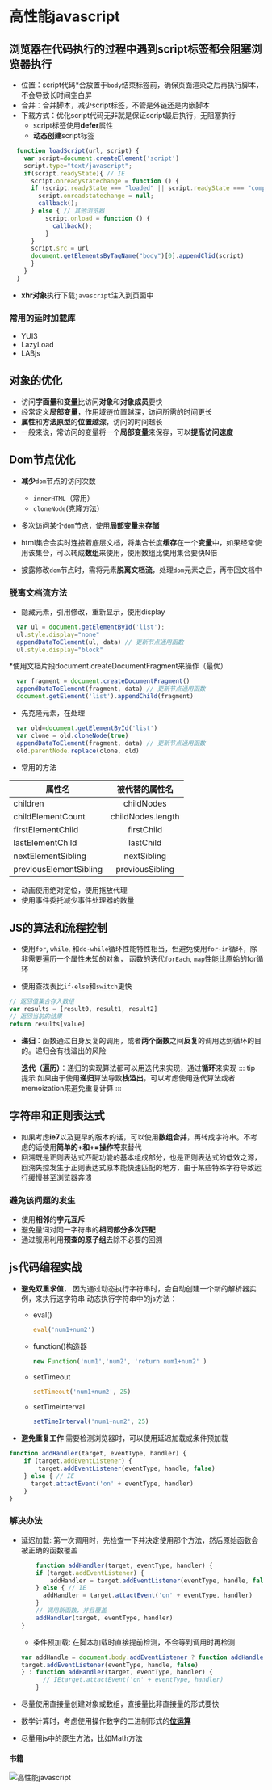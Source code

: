 # 高性能javascript

## 浏览器在代码执行的过程中遇到script标签都会阻塞浏览器执行

* 位置：script代码*合放置于`body`结束标签前，确保页面渲染之后再执行脚本，不会导致长时间空白屏
* 合并：合并脚本，减少script标签，不管是外链还是内嵌脚本
* 下载方式：优化script代码无非就是保证script最后执行，无阻塞执行
  * script标签使用**defer**属性
  * **动态创建**script标签

```js
  function loadScript(url, script) {
    var script=document.createElement('script')
    script.type="text/javascript";
    if(script.readyState){ // IE
      script.onreadystatechange = function () {
      if (script.readyState === "loaded" || script.readyState === "complete") {
        script.onreadstatechange = null;
        callback();
      } else { // 其他浏览器
          script.onload = function () {
            callback();
          }
      }
      script.src = url
      document.getElementsByTagName("body")[0].appendClid(script)
      }
    }
  }
  ```

* **xhr对象**执行下载`javascript`注入到页面中

### 常用的延时加载库

* YUI3
* LazyLoad
* LABjs

## 对象的优化

* 访问**字面量**和**变量**比访问**对象**和**对象成员**要快
* 经常定义**局部变量**，作用域链位置越深，访问所需的时间更长
* **属性**和**方法原型**的**位置越深**，访问的时间越长
* 一般来说，常访问的变量将一个**局部变量**来保存，可以**提高访问速度**

## Dom节点优化

* **减少**`dom`节点的访问次数
  * `innerHTML`（常用）
  * `cloneNode`(克隆方法）

* 多次访问某个`dom`节点，使用**局部变量**来**存储**
* html集合会实时连接着底层文档，将集合长度**缓存**在一个**变量**中，如果经常使用该集合，可以转成**数组**来使用，使用数组比使用集合要快N倍
* 披露修改`dom`节点时，需将元素**脱离文档流**，处理`dom`元素之后，再带回文档中

### 脱离文档流方法

* 隐藏元素，引用修改，重新显示，使用display

```js
  var ul = document.getElementById('list');
  ul.style.display="none"
  appendDataToElement(ul, data) // 更新节点通用函数
  ul.style.display="block"
```

*使用文档片段document.createDocumentFragment来操作（最优）

```js
  var fragment = document.createDocumentFragment()
  appendDataToElement(fragment, data) // 更新节点通用函数
  document.getElement('list').appendChild(fragment)
```

* 先克隆元素，在处理

```js
  var old=document.getElementById('list')
  var clone = old.cloneNode(true)
  appendDataToElement(fragment, data) // 更新节点通用函数
  old.parentNode.replace(clone, old)
```

* 常用的方法

| 属性名 | 被代替的属性名 |
| ------------- |:-------------:|
| children | childNodes |
| childElementCount | childNodes.length |
| firstElementChild | firstChild |
| lastElementChild | lastChild | 
| nextElementSibling | nextSibling |
| previousElementSibling | previousSibling |

* 动画使用绝对定位，使用拖放代理
* 使用事件委托减少事件处理器的数量

## JS的算法和流程控制

* 使用`for`, `while`, 和`do-while`循环性能特性相当，但避免使用`for-in`循环，除非需要遍历一个属性未知的对象， 函数的迭代`forEach`, `map`性能比原始的for循环

* 使用查找表比`if-else`和`switch`更快

```js
// 返回值集合存入数组
var results = [result0, result1, result2]
// 返回当前的结果
return results[value]
```

* **递归**：函数通过自身反复的调用，或者**两个函数**之间**反复**的调用达到循环的目的。递归会有栈溢出的风险

  **迭代（遍历）**：递归的实现算法都可以用迭代来实现，通过**循环**来实现
::: tip 提示
如果由于使用**递归**算法导致**栈溢出**，可以考虑使用迭代算法或者memoization来避免重复计算
:::

## 字符串和正则表达式

* 如果考虑**ie7**以及更早的版本的话，可以使用**数组合并**，再转成字符串。不考虑的话使用**简单的+和+=操作符**来替代
* 回溯既是正则表达式匹配功能的基本组成部分，也是正则表达式的低效之源，回溯失控发生于正则表达式原本能快速匹配的地方，由于某些特殊字符导致运行缓慢甚至浏览器奔溃

### 避免该问题的发生

* 使用**相邻**的**字元互斥**
* 避免量词对同一字符串的**相同部分多次匹配**
* 通过服用利用**预查的原子组**去除不必要的回溯

## js代码编程实战

* **避免双重求值**， 因为通过动态执行字符串时，会自动创建一个新的解析器实例，来执行这字符串
动态执行字符串中的js方法：
  * eval()

    ```js
    eval('num1+num2')
    ```

  * function()构造器

    ```js
    new Function('num1','num2', 'return num1+num2' )
    ```

  * setTimeout
  
    ```js
    setTimeout('num1+num2', 25)
    ```

  * setTimeInterval

    ```js
    setTimeInterval('num1+num2', 25)
    ```

* **避免重复工作** 需要检测浏览器时，可以使用延迟加载或条件预加载

```js
function addHandler(target, eventType, handler) {
    if (target.addEventListener) {
        target.addEventListener(eventType, handle, false)
    } else { // IE
      target.attactEvent('on' + eventType, handler)
    }
}
```

### 解决办法

* 延迟加载: 第一次调用时，先检查一下并决定使用那个方法，然后原始函数会被正确的函数覆盖

  ```js
      function addHandler(target, eventType, handler) {
      if (target.addEventListener) {
          addHandler = target.addEventListener(eventType, handle, false)
      } else { // IE
        addHandler = target.attactEvent('on' + eventType, handler)
      }
      // 调用新函数，并且覆盖
      addHandler(target, eventType, handler)
  }
  ```

  * 条件预加载: 在脚本加载时直接提前检测，不会等到调用时再检测

  ```js
  var addHandle = document.body.addEventListener ? function addHandler(target, eventType, handler) {
  target.addEventListener(eventType, handle, false)
  } : function addHandler(target, eventType, handler) {
        // IEtarget.attactEvent('on' + eventType, handler)
      }
  ```

* 尽量使用直接量创建对象或数组，直接量比非直接量的形式要快
* 数学计算时，考虑使用操作数字的二进制形式的[**位运算**](https://juejin.im/post/5dc36f39e51d4529ed292910)
* 尽量用js中的原生方法，比如Math方法

#### 书籍

![高性能javascript](./1.jpg)